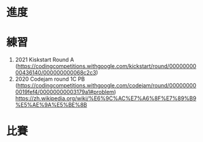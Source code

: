 # 進度

# 練習
1. 2021 Kiskstart Round A (https://codingcompetitions.withgoogle.com/kickstart/round/0000000000436140/000000000068c2c3)
2. 2020 Codejam round 1C PB (https://codingcompetitions.withgoogle.com/codejam/round/000000000019fef4/00000000003179a1#problem)
   https://zh.wikipedia.org/wiki/%E6%9C%AC%E7%A6%8F%E7%89%B9%E5%AE%9A%E5%BE%8B

# 比賽
